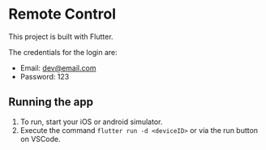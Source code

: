 # Remote Control

This project is built with Flutter.

The credentials for the login are:
- Email: dev@email.com
- Password: 123


## Running the app

1. To run, start your iOS or android simulator.
2. Execute the command `flutter run -d <deviceID>` or via the run button on VSCode.
